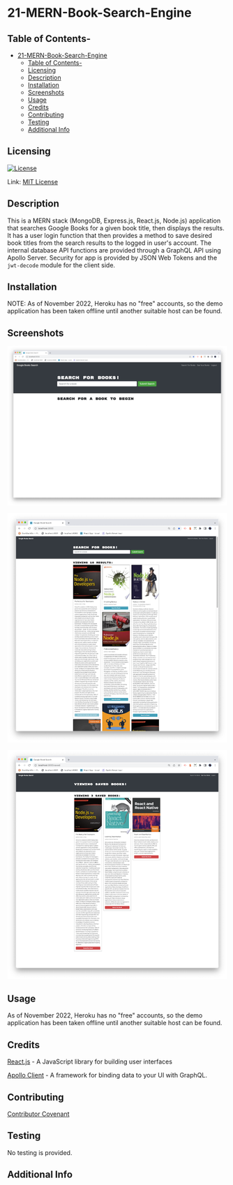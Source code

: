 # 21-MERN-Book-Search-Engine

## Table of Contents-
- [21-MERN-Book-Search-Engine](#21-mern-book-search-engine)
  - [Table of Contents-](#table-of-contents-)
  - [Licensing](#licensing)
  - [Description](#description)
  - [Installation](#installation)
  - [Screenshots](#screenshots)
  - [Usage](#usage)
  - [Credits](#credits)
  - [Contributing](#contributing)
  - [Testing](#testing)
  - [Additional Info](#additional-info)

## Licensing

[![License](https://img.shields.io/badge/license-MIT-green)](./LICENSE)

Link: [MIT License](https://opensource.org/licenses/MIT)

## Description

This is a MERN stack (MongoDB, Express.js, React.js, Node.js) application that searches Google Books for a given book title, then displays the results. It has a user login function that then provides a method to save desired book titles from the search results to the logged in user's account. The internal database API functions are provided through a GraphQL API using Apollo Server. Security for app is provided by JSON Web Tokens and the `jwt-decode` module for the client side.

## Installation

NOTE: As of November 2022, Heroku has no "free" accounts, so the demo application has been taken offline until another suitable host can be found.

## Screenshots

![screenshot1](./assets/screenshot1.png)

![screenshot2](./assets/screenshot2.png)

![screesnhot3](./assets/screenshot3.png)

## Usage

As of November 2022, Heroku has no "free" accounts, so the demo application has been taken offline until another suitable host can be found.

## Credits

[React.js](https://reactjs.org/) - A JavaScript library for building user interfaces

[Apollo Client](https://www.apollographql.com/apollo-client) - A framework for binding data to your UI with GraphQL.

## Contributing

  [Contributor Covenant](https://www.contributor-covenant.org/)

## Testing

  No testing is provided.

## Additional Info


